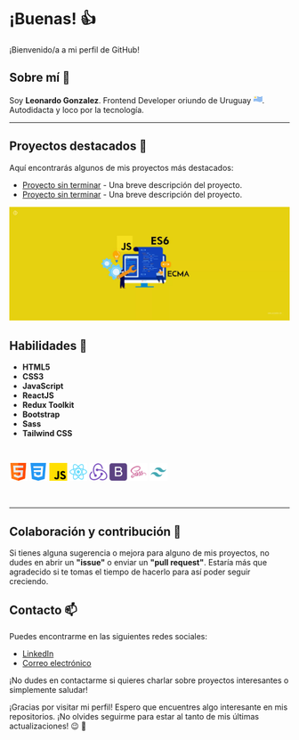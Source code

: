 # ¡Buenas! 👍

¡Bienvenido/a a mi perfil de GitHub!

## Sobre mí 🧉

Soy **Leonardo Gonzalez**. Frontend Developer oriundo de Uruguay ![Bandera de Uruguay](./uruguay.png). Autodidacta y loco por la tecnología. 

---

## Proyectos destacados 💼

Aquí encontrarás algunos de mis proyectos más destacados:

- [Proyecto sin terminar](enlace_al_repositorio) - Una breve descripción del proyecto.
- [Proyecto sin terminar](enlace_al_repositorio) - Una breve descripción del proyecto.

![primer-banner](./javascript-banner.png)

## Habilidades 🧠 

* **HTML5**
* **CSS3**
* **JavaScript**
* **ReactJS**
* **Redux Toolkit**
* **Bootstrap**
* **Sass**
* **Tailwind CSS**

<br/>

![HTML5](./html-logo.png)
![CSS3](./css-logo.png)
![JavaScript](./javascript-logo.png)
![ReactJS](./react-logo.png)
![Redux-Toolkit](./redux-logo.png)
![Bootstrap](./bootstrap-logo.png)
![Sass](./sass-logo.png)
![Tailwind-CSS](./tailwind-css-logo.png)



<br />

--- 

## Colaboración y contribución 🤝

Si tienes alguna sugerencia o mejora para alguno de mis proyectos, no dudes en abrir un **"issue"** o enviar un **"pull request"**. Estaría más que agradecido si te tomas el tiempo de hacerlo para así poder seguir creciendo.

## Contacto 📫

Puedes encontrarme en las siguientes redes sociales:

- [LinkedIn](https://www.linkedin.com/in/legodev/)
- [Correo electrónico](mailto:gonzalezleonardo283@gmail.com)

¡No dudes en contactarme si quieres charlar sobre proyectos interesantes o simplemente saludar!



¡Gracias por visitar mi perfil! Espero que encuentres algo interesante en mis repositorios. ¡No olvides seguirme para estar al tanto de mis últimas actualizaciones! 😉 🌟
